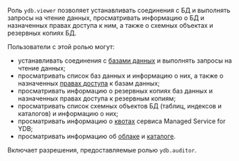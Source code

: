Роль `ydb.viewer` позволяет устанавливать соединения c БД и выполнять запросы на чтение данных, просматривать информацию о БД и назначенных правах доступа к ним, а также о схемных объектах и резервных копиях БД.

Пользователи с этой ролью могут:
* устанавливать соединения c [базами данных](../../ydb/concepts/resources.md#database) и выполнять запросы на чтение данных;
* просматривать список баз данных и информацию о них, а также о назначенных [правах доступа](../../iam/concepts/access-control/index.md) к базам данных;
* просматривать информацию о резервных копиях баз данных и назначенных правах доступа к резервным копиям;
* просматривать список схемных объектов БД (таблиц, индексов и каталогов) и информацию о них;
* просматривать информацию о [квотах](../../ydb/concepts/limits.md#ydb-quotas) сервиса Managed Service for YDB;
* просматривать информацию об [облаке](../../resource-manager/concepts/resources-hierarchy.md#cloud) и [каталоге](../../resource-manager/concepts/resources-hierarchy.md#folder).

Включает разрешения, предоставляемые ролью `ydb.auditor`.